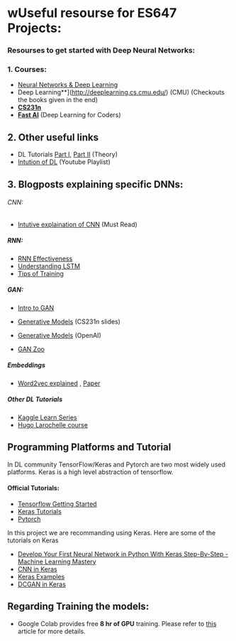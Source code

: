 # wUseful resourse for ES647 Projects: 



### Resourses to get started with Deep Neural Networks:

### 1. Courses:

* [Neural Networks & Deep Learning](http://neuralnetworksanddeeplearning.com/chap1.html)
* Deep Learning**](http://deeplearning.cs.cmu.edu/) (CMU) (Checkouts the books given in the end)
* [**CS231n**](http://cs231n.stanford.edu/)
* **[Fast AI](http://course.fast.ai/index.html)** (Deep Learning for Coders)

## 2. Other useful links

- DL Tutorials [Part I](http://ai.stanford.edu/~quocle/tutorial1.pdf), [Part II](http://ai.stanford.edu/~quocle/tutorial2.pdf) (Theory)
- [Intution of DL](https://www.youtube.com/watch?v=aircAruvnKk&list=PLZHQObOWTQDNU6R1_67000Dx_ZCJB-3pi) (Youtube Playlist)

## 3. Blogposts explaining specific DNNs: 

###### CNN:

- [Intutive explaination of CNN](http://cs231n.github.io/convolutional-networks/) (Must Read)

##### RNN:

- [RNN Effectiveness](http://karpathy.github.io/2015/05/21/rnn-effectiveness/)
- [Understanding LSTM](http://colah.github.io/posts/2015-08-Understanding-LSTMs/)
- [Tips of Training](https://danijar.com/tips-for-training-recurrent-neural-networks/)

##### GAN:

- [Intro to GAN](http://blog.aylien.com/introduction-generative-adversarial-networks-code-tensorflow/)


- [Generative Models](http://cs231n.stanford.edu/slides/2017/cs231n_2017_lecture13.pdf) (CS231n slides)
- [Generative Models](https://blog.openai.com/generative-models/) (OpenAI)
- [GAN Zoo](https://deephunt.in/the-gan-zoo-79597dc8c347)

##### Embeddings

- [Word2vec explained](http://mccormickml.com/2016/04/19/word2vec-tutorial-the-skip-gram-model/) , [Paper](https://arxiv.org/pdf/1411.2738.pdf)

##### Other DL Tutorials

- [Kaggle Learn Series](https://www.kaggle.com/learn/deep-learning)
- [Hugo Larochelle course](https://www.youtube.com/watch?v=SGZ6BttHMPw&list=PL6Xpj9I5qXYEcOhn7TqghAJ6NAPrNmUBH)



## Programming Platforms and Tutorial

In DL community TensorFlow/Keras and Pytorch are two most widely used platforms. Keras is a high level abstraction of tensorflow. 



#### Official Tutorials:

- [Tensorflow Getting Started](https://www.tensorflow.org/get_started/)
- [Keras Tutorials](https://keras.io)
- [Pytorch](http://pytorch.org/tutorials/)

In this project we are recommanding using Keras. Here are some of the tutorials on Keras

- [Develop Your First Neural Network in Python With Keras Step-By-Step - Machine Learning Mastery](https://machinelearningmastery.com/tutorial-first-neural-network-python-keras/)
- [CNN in Keras](https://github.com/keras-team/keras/blob/master/examples/cifar10_cnn.py)
- [Keras Examples](https://github.com/keras-team/keras/tree/master/examples)
- [DCGAN in Keras](https://github.com/ctmakro/DCGAN-Keras)



## Regarding Training the models:

- Google Colab provides free **8 hr of GPU** training. Please refer to [this](https://medium.com/deep-learning-turkey/google-colab-free-gpu-tutorial-e113627b9f5d) article for more details.

